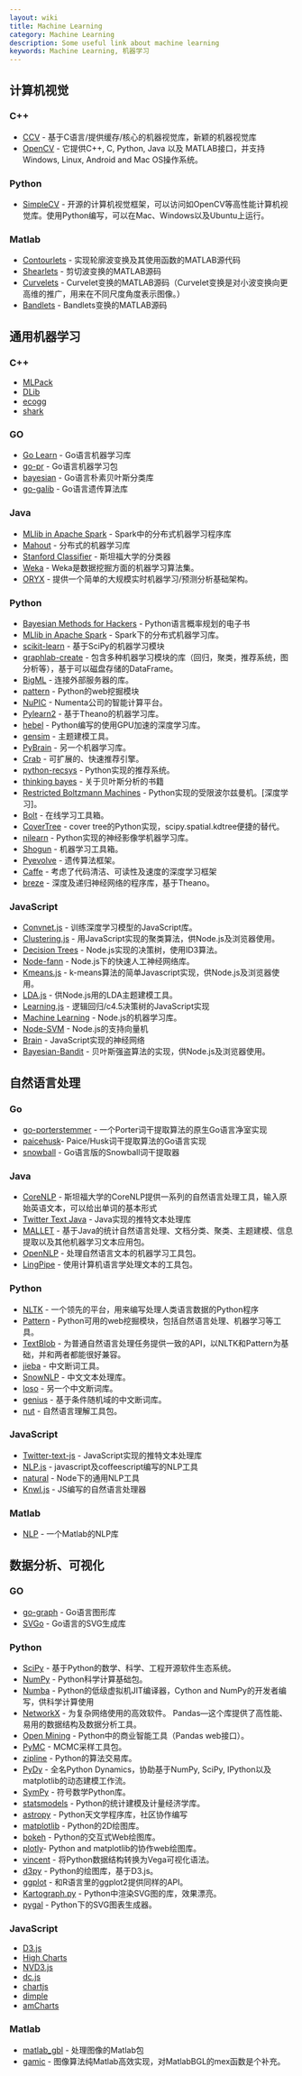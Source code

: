 ```yaml
---
layout: wiki
title: Machine Learning
category: Machine Learning
description: Some useful link about machine learning
keywords: Machine Learning, 机器学习
---
```


## 计算机视觉

### C++

- [CCV](https://github.com/liuliu/ccv) - 基于C语言/提供缓存/核心的机器视觉库，新颖的机器视觉库
- [OpenCV](http://opencv.org/) - 它提供C++, C, Python, Java 以及 MATLAB接口，并支持Windows, Linux, Android and Mac OS操作系统。

### Python

- [SimpleCV](http://simplecv.org/) - 开源的计算机视觉框架，可以访问如OpenCV等高性能计算机视觉库。使用Python编写，可以在Mac、Windows以及Ubuntu上运行。

### Matlab

- [Contourlets](http://www.ifp.illinois.edu/~minhdo/software/contourlet_toolbox.tar) - 实现轮廓波变换及其使用函数的MATLAB源代码
- [Shearlets](http://www.shearlab.org/index_software.html) - 剪切波变换的MATLAB源码
- [Curvelets](http://www.curvelet.org/software.html) - Curvelet变换的MATLAB源码（Curvelet变换是对小波变换向更高维的推广，用来在不同尺度角度表示图像。）
- [Bandlets](http://www.cmap.polytechnique.fr/~peyre/download/) - Bandlets变换的MATLAB源码

## 通用机器学习

### C++

- [MLPack](http://www.mlpack.org/)
- [DLib](http://dlib.net/ml.html)
- [ecogg](https://code.google.com/p/encog-cpp/)
- [shark](http://image.diku.dk/shark/sphinx_pages/build/html/index.html)

### GO

- [Go Learn](https://github.com/sjwhitworth/golearn) - Go语言机器学习库
- [go-pr](https://github.com/daviddengcn/go-pr) - Go语言机器学习包
- [bayesian](https://github.com/jbrukh/bayesian) - Go语言朴素贝叶斯分类库
- [go-galib](https://github.com/thoj/go-galib) - Go语言遗传算法库

### Java

- [MLlib in Apache Spark](http://spark.apache.org/docs/latest/mllib-guide.html) - Spark中的分布式机器学习程序库
- [Mahout](https://github.com/apache/mahout) - 分布式的机器学习库
- [Stanford Classifier](http://nlp.stanford.edu/software/classifier.shtml) - 斯坦福大学的分类器
- [Weka](http://www.cs.waikato.ac.nz/ml/weka/) - Weka是数据挖掘方面的机器学习算法集。
- [ORYX](https://github.com/cloudera/oryx) - 提供一个简单的大规模实时机器学习/预测分析基础架构。

### Python

- [Bayesian Methods for Hackers](https://github.com/CamDavidsonPilon/Probabilistic-Programming-and-Bayesian-Methods-for-Hackers) - Python语言概率规划的电子书
- [MLlib in Apache Spark](http://spark.apache.org/docs/latest/mllib-guide.html) - Spark下的分布式机器学习库。
- [scikit-learn](http://scikit-learn.org/) - 基于SciPy的机器学习模块
- [graphlab-create](http://graphlab.com/products/create/docs/) - 包含多种机器学习模块的库（回归，聚类，推荐系统，图分析等），基于可以磁盘存储的DataFrame。
- [BigML](https://bigml.com/) - 连接外部服务器的库。
- [pattern](https://github.com/clips/pattern) - Python的web挖掘模块
- [NuPIC](https://github.com/numenta/nupic) - Numenta公司的智能计算平台。
- [Pylearn2](https://github.com/lisa-lab/pylearn2) - 基于Theano的机器学习库。
- [hebel](https://github.com/hannes-brt/hebel) - Python编写的使用GPU加速的深度学习库。
- [gensim](https://github.com/piskvorky/gensim) - 主题建模工具。
- [PyBrain](https://github.com/pybrain/pybrain) - 另一个机器学习库。
- [Crab](https://github.com/muricoca/crab) - 可扩展的、快速推荐引擎。
- [python-recsys](https://github.com/ocelma/python-recsys) - Python实现的推荐系统。
- [thinking bayes](https://github.com/AllenDowney/ThinkBayes) - 关于贝叶斯分析的书籍
- [Restricted Boltzmann Machines](https://github.com/echen/restricted-boltzmann-machines) - Python实现的受限波尔兹曼机。[深度学习]。
- [Bolt](https://github.com/pprett/bolt) - 在线学习工具箱。
- [CoverTree](https://github.com/patvarilly/CoverTree) - cover tree的Python实现，scipy.spatial.kdtree便捷的替代。
- [nilearn](https://github.com/nilearn/nilearn) - Python实现的神经影像学机器学习库。
- [Shogun](https://github.com/shogun-toolbox/shogun) - 机器学习工具箱。
- [Pyevolve](https://github.com/perone/Pyevolve) - 遗传算法框架。
- [Caffe](http://caffe.berkeleyvision.org/) - 考虑了代码清洁、可读性及速度的深度学习框架
- [breze](https://github.com/breze-no-salt/breze) - 深度及递归神经网络的程序库，基于Theano。

### JavaScript

- [Convnet.js](http://cs.stanford.edu/people/karpathy/convnetjs/) - 训练深度学习模型的JavaScript库。
- [Clustering.js](https://github.com/tixz/clustering.js) - 用JavaScript实现的聚类算法，供Node.js及浏览器使用。
- [Decision Trees](https://github.com/serendipious/nodejs-decision-tree-id3) - Node.js实现的决策树，使用ID3算法。
- [Node-fann](https://github.com/rlidwka/node-fann) - Node.js下的快速人工神经网络库。
- [Kmeans.js](https://github.com/tixz/kmeans.js) - k-means算法的简单Javascript实现，供Node.js及浏览器使用。
- [LDA.js](https://github.com/primaryobjects/lda) - 供Node.js用的LDA主题建模工具。
- [Learning.js](https://github.com/yandongliu/learningjs) - 逻辑回归/c4.5决策树的JavaScript实现
- [Machine Learning](http://joonku.com/project/machine_learning) - Node.js的机器学习库。
- [Node-SVM](https://github.com/nicolaspanel/node-svm) - Node.js的支持向量机
- [Brain](https://github.com/harthur/brain) - JavaScript实现的神经网络
- [Bayesian-Bandit](https://github.com/omphalos/bayesian-bandit.js) - 贝叶斯强盗算法的实现，供Node.js及浏览器使用。

## 自然语言处理

### Go

- [go-porterstemmer](https://github.com/reiver/go-porterstemmer) - 一个Porter词干提取算法的原生Go语言净室实现
- [paicehusk](https://github.com/Rookii/paicehusk)- Paice/Husk词干提取算法的Go语言实现
- [snowball](https://bitbucket.org/tebeka/snowball) - Go语言版的Snowball词干提取器
 
### Java

- [CoreNLP](http://nlp.stanford.edu/software/corenlp.shtml) - 斯坦福大学的CoreNLP提供一系列的自然语言处理工具，输入原始英语文本，可以给出单词的基本形式
- [Twitter Text Java](https://github.com/twitter/twitter-text-java) - Java实现的推特文本处理库
- [MALLET](http://mallet.cs.umass.edu/) - 基于Java的统计自然语言处理、文档分类、聚类、主题建模、信息提取以及其他机器学习文本应用包。
- [OpenNLP](https://opennlp.apache.org/) - 处理自然语言文本的机器学习工具包。
- [LingPipe](http://alias-i.com/lingpipe/index.html) - 使用计算机语言学处理文本的工具包。

### Python

- [NLTK](http://www.nltk.org/) - 一个领先的平台，用来编写处理人类语言数据的Python程序
- [Pattern](http://www.clips.ua.ac.be/pattern) - Python可用的web挖掘模块，包括自然语言处理、机器学习等工具。
- [TextBlob](http://textblob.readthedocs.org/) - 为普通自然语言处理任务提供一致的API，以NLTK和Pattern为基础，并和两者都能很好兼容。
- [jieba](https://github.com/fxsjy/jieba#jieba-1) - 中文断词工具。
- [SnowNLP](https://github.com/isnowfy/snownlp) - 中文文本处理库。
- [loso](https://github.com/victorlin/loso) - 另一个中文断词库。
- [genius](https://github.com/duanhongyi/genius) - 基于条件随机域的中文断词库。
- [nut](https://github.com/pprett/nut) - 自然语言理解工具包。

### JavaScript

- [Twitter-text-js](https://github.com/twitter/twitter-text-js) - JavaScript实现的推特文本处理库
- [NLP.js](https://github.com/nicktesla/nlpjs) - javascript及coffeescript编写的NLP工具
- [natural](https://github.com/NaturalNode/natural) - Node下的通用NLP工具
- [Knwl.js](https://github.com/loadfive/Knwl.js) - JS编写的自然语言处理器

### Matlab 

- [NLP](https://amplab.cs.berkeley.edu/2012/05/05/an-nlp-library-for-matlab/) - 一个Matlab的NLP库

## 数据分析、可视化

### GO

- [go-graph](https://github.com/StepLg/go-graph) - Go语言图形库
- [SVGo](http://www.svgopen.org/2011/papers/34-SVGo_a_Go_Library_for_SVG_generation/) - Go语言的SVG生成库

### Python

- [SciPy](http://www.scipy.org/) - 基于Python的数学、科学、工程开源软件生态系统。
- [NumPy](http://www.numpy.org/) - Python科学计算基础包。
- [Numba](http://numba.pydata.org/) - Python的低级虚拟机JIT编译器，Cython and NumPy的开发者编写，供科学计算使用
- [NetworkX](https://networkx.github.io/) - 为复杂网络使用的高效软件。
Pandas—这个库提供了高性能、易用的数据结构及数据分析工具。
- [Open Mining](http://pandas.pydata.org/) - Python中的商业智能工具（Pandas web接口）。
- [PyMC](https://github.com/pymc-devs/pymc) - MCMC采样工具包。
- [zipline](https://github.com/quantopian/zipline) - Python的算法交易库。
- [PyDy](https://pydy.org/) - 全名Python Dynamics，协助基于NumPy, SciPy, IPython以及 matplotlib的动态建模工作流。
- [SymPy](https://github.com/sympy/sympy) - 符号数学Python库。
- [statsmodels](https://github.com/statsmodels/statsmodels) - Python的统计建模及计量经济学库。
- [astropy](http://www.astropy.org/) - Python天文学程序库，社区协作编写
- [matplotlib](http://matplotlib.org/) - Python的2D绘图库。
- [bokeh](https://github.com/ContinuumIO/bokeh) - Python的交互式Web绘图库。
- [plotly](https://plot.ly/python)- Python and matplotlib的协作web绘图库。
- [vincent](https://github.com/wrobstory/vincent) - 将Python数据结构转换为Vega可视化语法。
- [d3py](https://github.com/mikedewar/d3py) - Python的绘图库，基于D3.js。
- [ggplot](https://github.com/yhat/ggplot) - 和R语言里的ggplot2提供同样的API。
- [Kartograph.py](https://github.com/kartograph/kartograph.py) - Python中渲染SVG图的库，效果漂亮。
- [pygal](http://pygal.org/) - Python下的SVG图表生成器。

### JavaScript

- [D3.js](http://d3js.org/)
- [High Charts](http://www.highcharts.com/)
- [NVD3.js](http://nvd3.org/)
- [dc.js](http://dc-js.github.io/dc.js/)
- [chartjs](http://www.chartjs.org/)
- [dimple](http://dimplejs.org/)
- [amCharts](http://www.amcharts.com/)

### Matlab

- [matlab_gbl](https://www.cs.purdue.edu/homes/dgleich/packages/matlab_bgl/) - 处理图像的Matlab包
- [gamic](http://www.mathworks.com/matlabcentral/fileexchange/24134-gaimc---graph-algorithms-in-matlab-code) - 图像算法纯Matlab高效实现，对MatlabBGL的mex函数是个补充。


